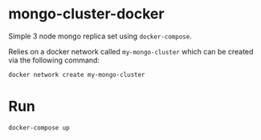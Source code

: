 # mongo-cluster-docker

Simple 3 node mongo replica set using `docker-compose`.

Relies on a docker network called `my-mongo-cluster` which can be created via the following command:
```
docker network create my-mongo-cluster
```


# Run

```
docker-compose up
```
